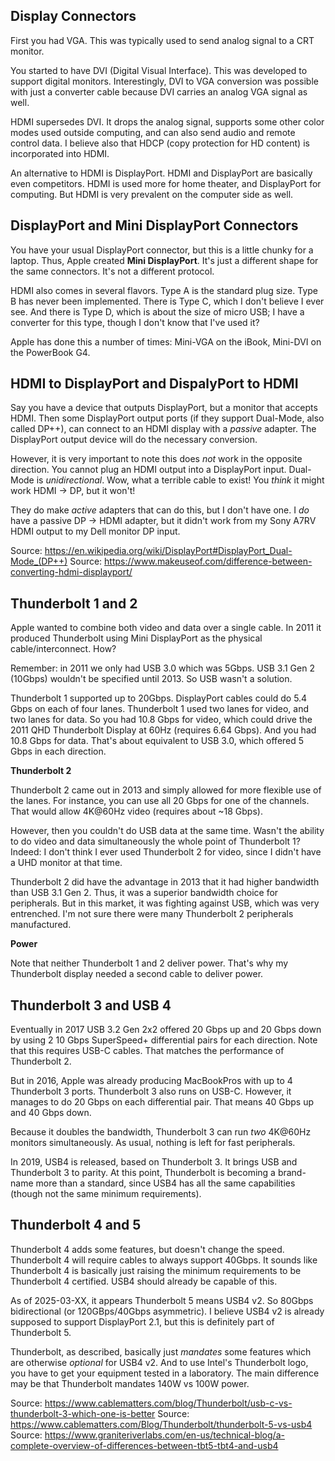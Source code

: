## Display Connectors

First you had VGA. This was typically used to send analog signal to a
CRT monitor.

You started to have DVI (Digital Visual Interface). This was developed
to support digital monitors. Interestingly, DVI to VGA conversion was
possible with just a converter cable because DVI carries an analog
VGA signal as well.

HDMI supersedes DVI. It drops the analog signal, supports some other
color modes used outside computing, and can also send audio and remote
control data. I believe also that HDCP (copy protection for HD content)
is incorporated into HDMI.

An alternative to HDMI is DisplayPort. HDMI and DisplayPort are
basically even competitors. HDMI is used more for home theater, and
DisplayPort for computing. But HDMI is very prevalent on the computer
side as well.

## DisplayPort and Mini DisplayPort Connectors

You have your usual DisplayPort connector, but this is a little chunky
for a laptop. Thus, Apple created **Mini DisplayPort**. It's just a
different shape for the same connectors. It's not a different protocol.

HDMI also comes in several flavors. Type A is the standard plug size.
Type B has never been implemented. There is Type C, which I don't
believe I ever see. And there is Type D, which is about the size of
micro USB; I have a converter for this type, though I don't know that
I've used it?

Apple has done this a number of times: Mini-VGA on the iBook, Mini-DVI
on the PowerBook G4.

## HDMI to DisplayPort and DispalyPort to HDMI

Say you have a device that outputs DisplayPort, but a monitor that
accepts HDMI. Then some DisplayPort output ports (if they support
Dual-Mode, also called DP++), can connect to an HDMI display with a
_passive_ adapter. The DisplayPort output device will do the necessary
conversion.

However, it is very important to note this does _not_ work in the
opposite direction. You cannot plug an HDMI output into a DisplayPort
input. Dual-Mode is _unidirectional_. Wow, what a terrible cable to
exist! You _think_ it might work HDMI -> DP, but it won't!

They do make _active_ adapters that can do this, but I don't have one. I
_do_ have a passive DP -> HDMI adapter, but it didn't work from my Sony
A7RV HDMI output to my Dell monitor DP input.

Source: https://en.wikipedia.org/wiki/DisplayPort#DisplayPort_Dual-Mode_(DP++)
Source: https://www.makeuseof.com/difference-between-converting-hdmi-displayport/

## Thunderbolt 1 and 2

Apple wanted to combine both video and data over a single cable. In 2011
it produced Thunderbolt using Mini DisplayPort as the physical
cable/interconnect. How?

Remember: in 2011 we only had USB 3.0 which was 5Gbps. USB 3.1 Gen 2
(10Gbps) wouldn't be specified until 2013. So USB wasn't a solution.

Thunderbolt 1 supported up to 20Gbps. DisplayPort cables could do 5.4
Gbps on each of four lanes. Thunderbolt 1 used two lanes for video, and
two lanes for data. So you had 10.8 Gbps for video, which could drive
the 2011 QHD Thunderbolt Display at 60Hz (requires 6.64 Gbps). And you
had 10.8 Gbps for data. That's about equivalent to USB 3.0, which
offered 5 Gbps in each direction.

**Thunderbolt 2**

Thunderbolt 2 came out in 2013 and simply allowed for more flexible use
of the lanes. For instance, you can use all 20 Gbps for one of the
channels. That would allow 4K@60Hz video (requires about ~18 Gbps).

However, then you couldn't do USB data at the same time. Wasn't the
ability to do video and data simultaneously the whole point of
Thunderbolt 1? Indeed: I don't think I ever used Thunderbolt 2 for
video, since I didn't have a UHD monitor at that time.

Thunderbolt 2 did have the advantage in 2013 that it had higher
bandwidth than USB 3.1 Gen 2. Thus, it was a superior bandwidth choice
for peripherals. But in this market, it was fighting against USB, which
was very entrenched. I'm not sure there were many Thunderbolt 2
peripherals manufactured.

**Power**

Note that neither Thunderbolt 1 and 2 deliver power. That's why my
Thunderbolt display needed a second cable to deliver power.

## Thunderbolt 3 and USB 4

Eventually in 2017 USB 3.2 Gen 2x2 offered 20 Gbps up and 20 Gbps down
by using 2 10 Gbps SuperSpeed+ differential pairs for each direction.
Note that this requires USB-C cables. That matches the performance of
Thunderbolt 2.

But in 2016, Apple was already producing MacBookPros with up to 4
Thunderbolt 3 ports. Thunderbolt 3 also runs on USB-C. However, it
manages to do 20 Gbps on each differential pair. That means 40 Gbps up
and 40 Gbps down.

Because it doubles the bandwidth, Thunderbolt 3 can run _two_ 4K@60Hz
monitors simultaneously. As usual, nothing is left for fast peripherals.

In 2019, USB4 is released, based on Thunderbolt 3. It brings USB and
Thunderbolt 3 to parity. At this point, Thunderbolt is becoming a
brand-name more than a standard, since USB4 has all the same
capabilities (though not the same minimum requirements).

## Thunderbolt 4 and 5

Thunderbolt 4 adds some features, but doesn't change the speed.
Thunderbolt 4 will require cables to always support 40Gbps. It sounds
like Thunderbolt 4 is basically just raising the minimum requirements to
be Thunderbolt 4 certified. USB4 should already be capable of this.

As of 2025-03-XX, it appears Thunderbolt 5 means USB4 v2. So 80Gbps
bidirectional (or 120GBps/40Gbps asymmetric). I believe USB4 v2 is
already supposed to support DisplayPort 2.1, but this is definitely part
of Thunderbolt 5.

Thunderbolt, as described, basically just _mandates_ some features which
are otherwise _optional_ for USB4 v2. And to use Intel's Thunderbolt
logo, you have to get your equipment tested in a laboratory. The main
difference may be that Thunderbolt mandates 140W vs 100W power.

Source: https://www.cablematters.com/blog/Thunderbolt/usb-c-vs-thunderbolt-3-which-one-is-better
Source: https://www.cablematters.com/Blog/Thunderbolt/thunderbolt-5-vs-usb4
Source: https://www.graniteriverlabs.com/en-us/technical-blog/a-complete-overview-of-differences-between-tbt5-tbt4-and-usb4
